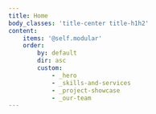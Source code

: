 ```yaml
---
title: Home
body_classes: 'title-center title-h1h2'
content:
    items: '@self.modular'
    order:
        by: default
        dir: asc
        custom:
            - _hero
            - _skills-and-services
            - _project-showcase
            - _our-team
---
```


